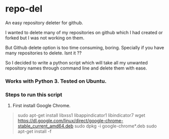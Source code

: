 # repo-del
An easy repository deleter for github.

I wanted to delete many of my repositories on github which I had created or forked but I was not working on them.  

But Github delete option is too time consuming, boring. Specially if you have many repositories to delete. Isnt it ?? 

So I decided to write a python script which will take all my unwanted repository names through command line and delete them with ease.

### Works with Python 3. Tested on Ubuntu.

### Steps to run this script

1) First install Google Chrome.

  > sudo apt-get install libxss1 libappindicator1 libindicator7
  > wget https://dl.google.com/linux/direct/google-chrome-stable_current_amd64.deb
  > sudo dpkg -i google-chrome*.deb
  > sudo apt-get install -f

